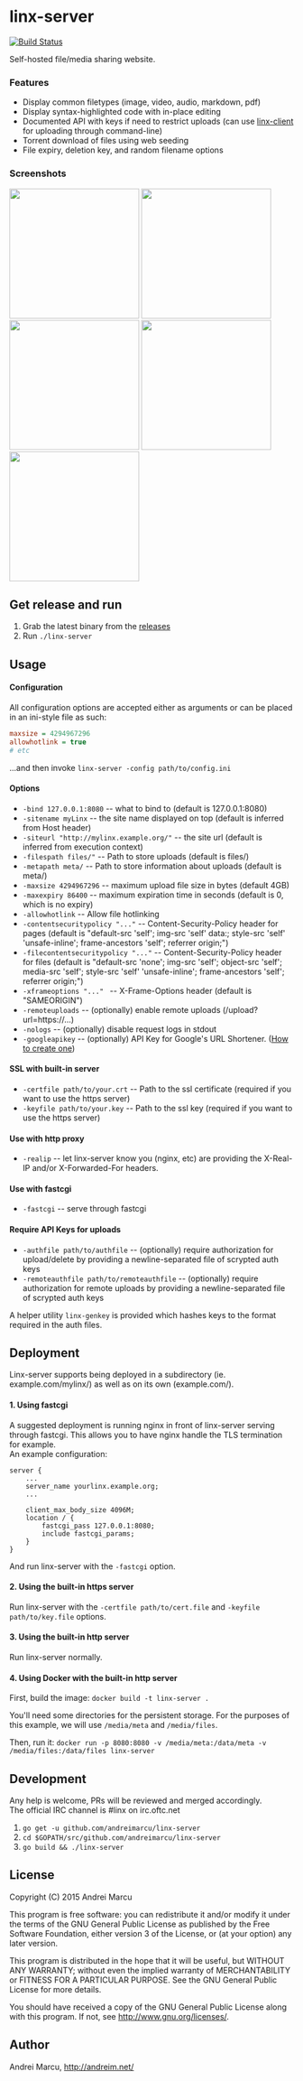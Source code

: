 
linx-server
======
[![Build Status](https://travis-ci.org/andreimarcu/linx-server.svg?branch=master)](https://travis-ci.org/andreimarcu/linx-server)  

Self-hosted file/media sharing website.  


### Features

- Display common filetypes (image, video, audio, markdown, pdf)  
- Display syntax-highlighted code with in-place editing
- Documented API with keys if need to restrict uploads (can use [linx-client](https://github.com/andreimarcu/linx-client) for uploading through command-line)
- Torrent download of files using web seeding
- File expiry, deletion key, and random filename options


### Screenshots
<img width="230" src="https://cloud.githubusercontent.com/assets/4650950/10530123/4211e946-7372-11e5-9cb5-9956c5c49d95.png" /> <img width="230" src="https://cloud.githubusercontent.com/assets/4650950/10530124/4217db8a-7372-11e5-957d-b3abb873dc80.png" />  
<img width="230" src="https://cloud.githubusercontent.com/assets/4650950/10530844/48d6d4e2-7379-11e5-8886-d4c32c416cbc.png" /> <img width="230" src="https://cloud.githubusercontent.com/assets/4650950/10530845/48dc9ae4-7379-11e5-9e59-959f7c40a573.png" /> <img width="230" src="https://cloud.githubusercontent.com/assets/4650950/10530846/48df08ec-7379-11e5-89f6-5c3f6372384d.png" />   


Get release and run
-------------------
1. Grab the latest binary from the [releases](https://github.com/andreimarcu/linx-server/releases)
2. Run ```./linx-server```

  
Usage
-----

#### Configuration
All configuration options are accepted either as arguments or can be placed in an ini-style file as such:  
```ini
maxsize = 4294967296
allowhotlink = true
# etc
```  
...and then invoke ```linx-server -config path/to/config.ini```  

#### Options
- ```-bind 127.0.0.1:8080``` -- what to bind to  (default is 127.0.0.1:8080)
- ```-sitename myLinx``` -- the site name displayed on top (default is inferred from Host header)
- ```-siteurl "http://mylinx.example.org/"``` -- the site url (default is inferred from execution context)
- ```-filespath files/"``` -- Path to store uploads (default is files/)
- ```-metapath meta/``` -- Path to store information about uploads (default is meta/)
- ```-maxsize 4294967296``` -- maximum upload file size in bytes (default 4GB)
- ```-maxexpiry 86400``` -- maximum expiration time in seconds (default is 0, which is no expiry)
- ```-allowhotlink``` -- Allow file hotlinking
- ```-contentsecuritypolicy "..."``` -- Content-Security-Policy header for pages (default is "default-src 'self'; img-src 'self' data:; style-src 'self' 'unsafe-inline'; frame-ancestors 'self'; referrer origin;")
- ```-filecontentsecuritypolicy "..."``` -- Content-Security-Policy header for files (default is "default-src 'none'; img-src 'self'; object-src 'self'; media-src 'self'; style-src 'self' 'unsafe-inline'; frame-ancestors 'self'; referrer origin;")
- ```-xframeoptions "..." ``` -- X-Frame-Options header (default is "SAMEORIGIN")
- ```-remoteuploads``` -- (optionally) enable remote uploads (/upload?url=https://...) 
- ```-nologs``` -- (optionally) disable request logs in stdout
- ```-googleapikey``` -- (optionally) API Key for Google's URL Shortener. ([How to create one](https://developers.google.com/url-shortener/v1/getting_started#APIKey))

#### SSL with built-in server 
- ```-certfile path/to/your.crt``` -- Path to the ssl certificate (required if you want to use the https server)
- ```-keyfile path/to/your.key``` -- Path to the ssl key (required if you want to use the https server)

#### Use with http proxy 
- ```-realip``` -- let linx-server know you (nginx, etc) are providing the X-Real-IP and/or X-Forwarded-For headers.

#### Use with fastcgi
- ```-fastcgi``` -- serve through fastcgi 

#### Require API Keys for uploads
- ```-authfile path/to/authfile``` -- (optionally) require authorization for upload/delete by providing a newline-separated file of scrypted auth keys
- ```-remoteauthfile path/to/remoteauthfile``` -- (optionally) require authorization for remote uploads by providing a newline-separated file of scrypted auth keys

A helper utility ```linx-genkey``` is provided which hashes keys to the format required in the auth files.


Deployment
----------
Linx-server supports being deployed in a subdirectory (ie. example.com/mylinx/) as well as on its own (example.com/).


#### 1. Using fastcgi

A suggested deployment is running nginx in front of linx-server serving through fastcgi.
This allows you to have nginx handle the TLS termination for example.  
An example configuration:
```
server {
    ...
    server_name yourlinx.example.org;
    ...
    
    client_max_body_size 4096M;
    location / {
        fastcgi_pass 127.0.0.1:8080;
        include fastcgi_params;
    }
}
```
And run linx-server with the ```-fastcgi``` option.

#### 2. Using the built-in https server
Run linx-server with the ```-certfile path/to/cert.file``` and ```-keyfile path/to/key.file``` options.

#### 3. Using the built-in http server
Run linx-server normally.

#### 4. Using Docker with the built-in http server
First, build the image:
```docker build -t linx-server .```

You'll need some directories for the persistent storage. For the purposes of this example, we will use `/media/meta` and `/media/files`.

Then, run it:
```docker run -p 8080:8080 -v /media/meta:/data/meta -v /media/files:/data/files linx-server```


Development
-----------
Any help is welcome, PRs will be reviewed and merged accordingly.  
The official IRC channel is #linx on irc.oftc.net  

1. ```go get -u github.com/andreimarcu/linx-server ```
2. ```cd $GOPATH/src/github.com/andreimarcu/linx-server ```
3. ```go build && ./linx-server```


License
-------
Copyright (C) 2015 Andrei Marcu

This program is free software: you can redistribute it and/or modify
it under the terms of the GNU General Public License as published by
the Free Software Foundation, either version 3 of the License, or
(at your option) any later version.

This program is distributed in the hope that it will be useful,
but WITHOUT ANY WARRANTY; without even the implied warranty of
MERCHANTABILITY or FITNESS FOR A PARTICULAR PURPOSE.  See the
GNU General Public License for more details.

You should have received a copy of the GNU General Public License
along with this program.  If not, see <http://www.gnu.org/licenses/>.

Author
-------
Andrei Marcu, http://andreim.net/
